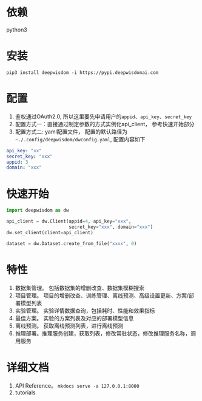 # 依赖
python3
# 安装
`pip3 install deepwisdom -i https://pypi.deepwisdomai.com`
# 配置
1. 鉴权通过OAuth2.0, 所以这里要先申请用户的`appid`、`api_key`、`secret_key`
2. 配置方式一：直接通过制定参数的方式实例化api_client， 参考快速开始部分
3. 配置方式二: yaml配置文件， 配置的默认路径为`~./.config/deepwisdom/dwconfig.yaml`, 配置内容如下
```yaml
api_key: "xx"
secret_key: "xxx"
appid: 3
domain: "xxx"
```

# 快速开始
```python
import deepwisdom as dw

api_client = dw.Client(appid=4, api_key="xxx",
                       secret_key="xxx", domain="xxx")
dw.set_client(client=api_client)

dataset = dw.Dataset.create_from_file("xxxx", 0)

```
# 特性
1. 数据集管理。 包括数据集的增删改查、数据集模糊搜索
2. 项目管理。 项目的增删改查、训练管理、离线预测、高级设置更新、方案/部署模型列表
3. 实验管理。 实验详情数据查询，包括耗时、性能和效果指标
4. 最佳方案。 实验的方案列表及对应的部署模型信息
5. 离线预测。 获取离线预测列表，进行离线预测
6. 推理部署。推理服务创建，获取列表，修改常驻状态，修改推理服务名称，调用服务

# 详细文档
1. API Reference。 `mkdocs serve -a 127.0.0.1:8000`
2. tutorials

